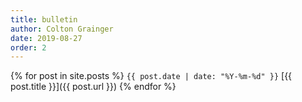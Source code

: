 ```yaml
---
title: bulletin
author: Colton Grainger
date: 2019-08-27
order: 2
---
```


{% for post in site.posts %}
`{{ post.date | date: "%Y-%m-%d" }}` [{{ post.title }}]({{ post.url }})
{% endfor %}
